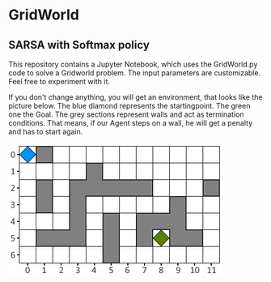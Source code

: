 # GridWorld
## SARSA with Softmax policy

This repository contains a Jupyter Notebook, which uses the GridWorld.py code to solve a Gridworld problem. The input parameters are customizable. Feel free to experiment with it. 

If you don't change anything, you will get an environment, that looks like the picture below. The blue diamond represents the startingpoint. The green one the Goal. The grey sections represent walls and act as termination conditions. That means, if our Agent steps on a wall, he will get a penalty and has to start again.

![alt text](https://github.com/LentAxis/GridWorld-SARSA-Softmax-policy/blob/main/pic/GridWorld.png?raw=true)
